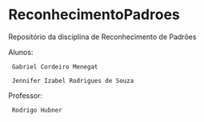 # ReconhecimentoPadroes
Repositório da disciplina de Reconhecimento de Padrões

Alunos: 

     Gabriel Cordeiro Menegat

     Jennifer Izabel Rodrigues de Souza



Professor:

     Rodrigo Hubner
